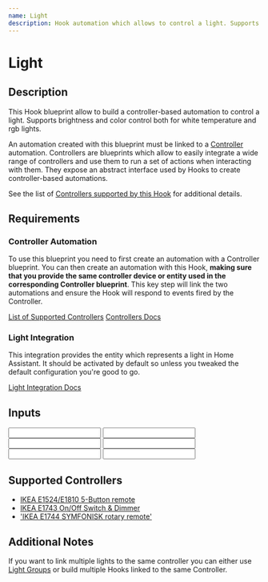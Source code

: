 ```yaml
---
name: Light
description: Hook automation which allows to control a light. Supports brightness and color control both for white temperature and rgb lights.
---
```


# Light

## Description

This Hook blueprint allow to build a controller-based automation to control a light. Supports brightness and color control both for white temperature and rgb lights.

An automation created with this blueprint must be linked to a [Controller](https://epmatt.github.io/awesome-ha-blueprints/blueprints/controllers) automation. Controllers are blueprints which allow to easily integrate a wide range of controllers and use them to run a set of actions when interacting with them. They expose an abstract interface used by Hooks to create controller-based automations.

See the list of [Controllers supported by this Hook](#supported-controllers) for additional details.

## Requirements

### Controller Automation

To use this blueprint you need to first create an automation with a Controller blueprint. You can then create an automation with this Hook, **making sure that you provide the same controller device or entity used in the corresponding Controller blueprint**. This key step will link the two automations and ensure the Hook will respond to events fired by the Controller.

[List of Supported Controllers](#supported-controllers)
[Controllers Docs](https://epmatt.github.io/awesome-ha-blueprints/blueprints/controllers)

### Light Integration

This integration provides the entity which represents a light in Home Assistant. It should be activated by default so unless you tweaked the default configuration you're good to go.

[Light Integration Docs](https://www.home-assistant.io/integrations/light/)

## Inputs

<Input
 name='Controller device'
 description='The controller device which will control the light. Choose a value only if the integration used to connect the controller to Home Assistant exposes it as a Device. This value should match the one specified in the corresponding Controller automation.'
 selector='device'
 />
<Input
 name='Controller entity'
 description='The controller entity which will control the light. Choose a value only if the integration used to connect the controller to Home Assistant exposes it as an Entity. This value should match the one specified in the corresponding Controller automation.'
 selector='entity'
 />
<Input
 name='Controller model'
 description='The model for the controller used in this automation. Choose a value from the list of supported controllers.'
 selector='select'
 required
 />
<Input
 name='Light'
 description='Light which will be controlled with this automation.'
 selector='entity'
 required
 />
<Input
 name='Light Color Mode'
 description='Specify how the controller will set the light color. Choose "Color Temperature" and "Hue - Saturation" depending on the features supported by your light. If you are not sure you can select "Auto"'
 selector='select'
 />
<Input
 name='Light Transition'
 description='Number that represents the time (in milliseconds) the light should take turn on or off, if the light supports it.'
 selector='number'
 />

## Supported Controllers

- [IKEA E1524/E1810 5-Button remote](https://epmatt.github.io/awesome-ha-blueprints/blueprints/controllers/ikea_e1524_e1810)
- [IKEA E1743 On/Off Switch & Dimmer](https://epmatt.github.io/awesome-ha-blueprints/blueprints/controllers/ikea_e1743)
- ['IKEA E1744 SYMFONISK rotary remote'](https://epmatt.github.io/awesome-ha-blueprints/blueprints/controllers/ikea_e1744)

## Additional Notes

If you want to link multiple lights to the same controller you can either use [Light Groups](https://www.home-assistant.io/integrations/light.group/) or build multiple Hooks linked to the same Controller.
